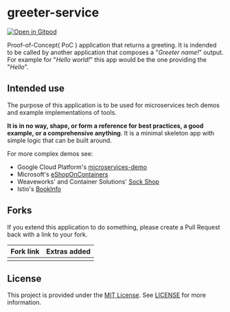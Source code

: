 # greeter-service

[![Open in Gitpod](https://gitpod.io/button/open-in-gitpod.svg)](https://gitpod.io/#https://github.com/poc-hello-world/greeter-service)

Proof-of-Concept( PoC ) application that returns a greeting. It is indended to be called by another application that composes a "_Greeter name!_" output. For example for "_Hello world!_" this app would be the one providing the "_Hello_".

## Intended use

The purpose of this application is to be used for microservices tech demos and example implementations of tools.

**It is in no way, shape, or form a reference for best practices, a good example, or a comprehensive anything**. It is a minimal skeleton app with simple logic that can be built around.

For more complex demos see:
- Google Cloud Platform's [microservices-demo](https://github.com/GoogleCloudPlatform/microservices-demo)
- Microsoft's [eShopOnContainers](https://github.com/dotnet-architecture/eShopOnContainers)
- Weaveworks' and Container Solutions' [Sock Shop](https://github.com/microservices-demo/microservices-demo)
- Istio's [BookInfo](https://istio.io/docs/examples/bookinfo/)

## Forks

If you extend this application to do something, please create a Pull Request back with a link to your fork.

| Fork link | Extras added |
|-----------|--------------|
|           |              |

## License

This project is provided under the [MIT License](https://github.com/poc-hello-world/greeter-service/blob/master/LICENSE). See [LICENSE](https://github.com/poc-hello-world/greeter-service/blob/master/LICENSE) for more information.
